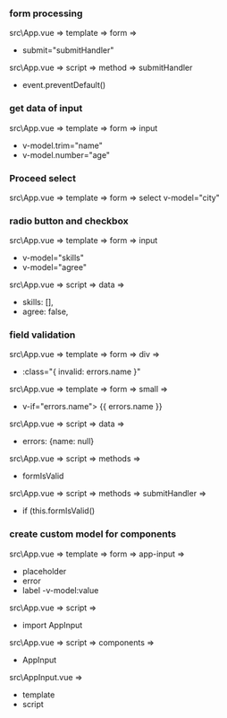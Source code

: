 ### form processing

src\App.vue => template => form =>
- submit="submitHandler"

src\App.vue => script => method => submitHandler
- event.preventDefault()

### get data of input

src\App.vue => template => form => input 
- v-model.trim="name"
- v-model.number="age"

### Proceed select
src\App.vue => template => form => select
v-model="city"

### radio button and checkbox

src\App.vue => template => form => input
 - v-model="skills"
 - v-model="agree" 
 
src\App.vue => script => data => 
 - skills: [],
 - agree: false,


### field validation

src\App.vue => template => form => div =>
 - :class="{ invalid: errors.name }"

src\App.vue => template => form => small =>
 - v-if="errors.name"> {{ errors.name }}

src\App.vue => script => data => 
- errors: {name: null}


src\App.vue => script => methods => 
- formIsValid

src\App.vue => script => methods => submitHandler =>
- if (this.formIsValid()

### create custom model for components

src\App.vue => template => form => app-input =>

- placeholder
- error
- label
-v-model:value

src\App.vue => script => 
- import AppInput

src\App.vue => script => components =>
- AppInput

src\AppInput.vue => 
- template
- script